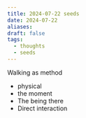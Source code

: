 ```yaml
---
title: 2024-07-22 seeds
date: 2024-07-22
aliases: 
draft: false
tags:
  - thoughts
  - seeds
---
```

Walking as method
- physical
- the moment
- The being there
- Direct interaction